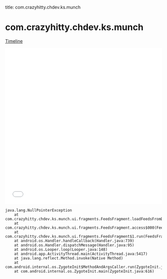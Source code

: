 title: com.crazyhitty.chdev.ks.munch

# com.crazyhitty.chdev.ks.munch

[Timeline](./vis-timeline.html)

<iframe src="./vis-timeline.html" width="100%" height="500px" style="border:none;"></iframe>

```
java.lang.NullPointerException
	at com.crazyhitty.chdev.ks.munch.ui.fragments.FeedsFragment.loadFeedsFromDb(FeedsFragment.java:107)
	at com.crazyhitty.chdev.ks.munch.ui.fragments.FeedsFragment.access$000(FeedsFragment.java:40)
	at com.crazyhitty.chdev.ks.munch.ui.fragments.FeedsFragment$1.run(FeedsFragment.java:101)
	at android.os.Handler.handleCallback(Handler.java:739)
	at android.os.Handler.dispatchMessage(Handler.java:95)
	at android.os.Looper.loop(Looper.java:148)
	at android.app.ActivityThread.main(ActivityThread.java:5417)
	at java.lang.reflect.Method.invoke(Native Method)
	at com.android.internal.os.ZygoteInit$MethodAndArgsCaller.run(ZygoteInit.java:726)
	at com.android.internal.os.ZygoteInit.main(ZygoteInit.java:616)

```



